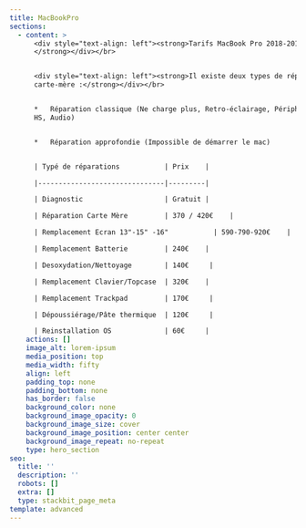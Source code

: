 ```yaml
---
title: MacBookPro
sections:
  - content: >
      <div style="text-align: left"><strong>Tarifs MacBook Pro 2018-2019
      </strong></div></br>


      <div style="text-align: left"><strong>Il existe deux types de réparations
      carte-mère :</strong></div></br>


      *   Réparation classique (Ne charge plus, Retro-éclairage, Périphérique
      HS, Audio)


      *   Réparation approfondie (Impossible de démarrer le mac)


      | Typé de réparations           | Prix    |

      |-------------------------------|---------|

      | Diagnostic                    | Gratuit |

      | Réparation Carte Mère         | 370 / 420€    |

      | Remplacement Ecran 13"-15" -16"           | 590-790-920€    |

      | Remplacement Batterie         | 240€    |

      | Desoxydation/Nettoyage        | 140€     |

      | Remplacement Clavier/Topcase  | 320€    |

      | Remplacement Trackpad         | 170€     |

      | Dépoussiérage/Pâte thermique  | 120€     |

      | Reinstallation OS             | 60€     |
    actions: []
    image_alt: lorem-ipsum
    media_position: top
    media_width: fifty
    align: left
    padding_top: none
    padding_bottom: none
    has_border: false
    background_color: none
    background_image_opacity: 0
    background_image_size: cover
    background_image_position: center center
    background_image_repeat: no-repeat
    type: hero_section
seo:
  title: ''
  description: ''
  robots: []
  extra: []
  type: stackbit_page_meta
template: advanced
---
```

